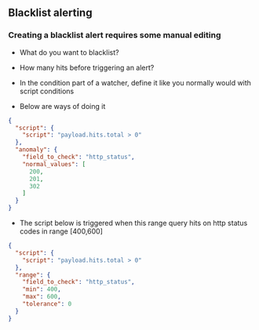 ## Blacklist alerting


### Creating a blacklist alert requires some manual editing

- What do you want to blacklist?
- How many hits before triggering an alert?


- In the condition part of a watcher, define it like you normally would with script conditions
- Below are ways of doing it






```json
{
  "script": {
    "script": "payload.hits.total > 0"
  },
  "anomaly": {
    "field_to_check": "http_status",
    "normal_values": [
      200,
      201,
      302
    ]
  }
}
```

- The script below is triggered when this range query hits on http status codes in range [400,600]

```json
{
  "script": {
    "script": "payload.hits.total > 0"
  },
  "range": {
    "field_to_check": "http_status",
    "min": 400,
    "max": 600,
    "tolerance": 0
  }
}

```
